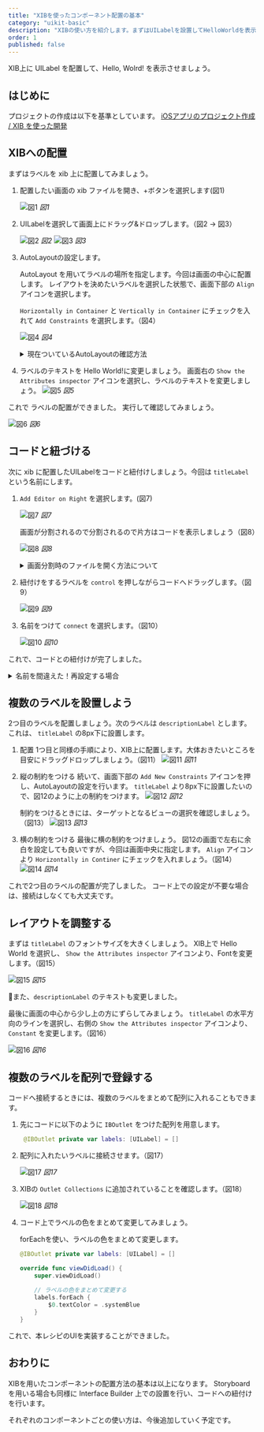 ```yaml
---
title: "XIBを使ったコンポーネント配置の基本"
category: "uikit-basic"
description: "XIBの使い方を紹介します。まずはUILabelを設置してHelloWorldを表示させましょう。Interface Builderの基本とコードへの紐付け方法を学ぶことができます。"
order: 1
published: false
---
```


XIB上に UILabel を配置して、Hello, Wolrd! を表示させましょう。

## はじめに

プロジェクトの作成は以下を基準としています。
[iOSアプリのプロジェクト作成 / XIB を使った開発](https://swift-recipes.doshcook.com/recipes/create-project)

## XIBへの配置

まずはラベルを xib 上に配置してみましょう。

1. 配置したい画面の xib ファイルを開き、+ボタンを選択します(図1)

   ![図1](/assets/basic-xib/images/figure1.png)
   *図1*

2. UILabelを選択して画面上にドラッグ&ドロップします。（図2 -> 図3）
   
    ![図2](/assets/basic-xib/images/figure2.png)
    *図2*
    ![図3](/assets/basic-xib/images/figure3.png)
    *図3*

3. AutoLayoutの設定します。
   
   AutoLayout を用いてラベルの場所を指定します。今回は画面の中心に配置します。
   レイアウトを決めたいラベルを選択した状態で、画面下部の `Align` アイコンを選択します。

   `Horizontally in Container` と `Vertically in Container` にチェックを入れて `Add Constraints` を選択します。（図4）

    ![図4](/assets/basic-xib/images/figure4.png)
    *図4*

    <details><summary>現在ついているAutoLayoutの確認方法</summary>
    つけたAutoLayoutを確認する時は、画面上に出ているラインを選択するか、階層のC `Constraints` 以下より確認することができます。
    ![Tips1](/assets/basic-xib/images/tips1.png)
    </details>

4. ラベルのテキストを Hello World!に変更しましょう。
    画面右の `Show the Attributes inspector` アイコンを選択し、ラベルのテキストを変更しましょう。
    ![図5](/assets/basic-xib/images/figure5.png)
    *図5*

これで ラベルの配置ができました。
実行して確認してみましょう。

![図6](/assets/basic-xib/images/figure6.png)
*図6*

## コードと紐づける

次に xib に配置したUILabelをコードと紐付けしましょう。今回は `titleLabel` という名前にします。

1.  `Add Editor on Right` を選択します。(図7)

    ![図7](/assets/basic-xib/images/figure7.png)
    *図7*

    画面が分割されるので分割されるので片方はコードを表示しましょう（図8）

    ![図8](/assets/basic-xib/images/figure8.png)
    *図8*

    <details><summary>画面分割時のファイルを開く方法について</summary>
    画面分割時には、フォーカスされている画面でファイルを開きます。
    画面右側に配置したい場合は、右側をクリックしてから開きたいファイルを選択しましょう。

    また、 `option` を押しながら選択した場合は、フォーカスされている画面の反対側の画面でファイルを開くことができます。
    </details>

2. 紐付けをするラベルを `control` を押しながらコードへドラッグします。（図9）
   
    ![図9](/assets/basic-xib/images/figure9.png)
    *図9*

3. 名前をつけて `connect` を選択します。（図10）
   
    ![図10](/assets/basic-xib/images/figure10.png)
    *図10*

これで、コードとの紐付けが完了しました。

<details><summary>名前を間違えた！再設定する場合</summary>
ラベルの名前を間違えてしまった場合には、再設定が必要です。
直接コードの名前のみを変えてしまうと、以下のようなエラーが発生して、クラッシュしてしまいます。

> *** Terminating app due to uncaught exception 'NSUnknownKeyException', reason: '[<SwiftRecipesSample.BasicLabelViewController 0x7fe755a09160> setValue:forUndefinedKey:]: this class is not key value coding-compliant for the key titleLabel.'
terminating with uncaught exception of type NSException

このような場合には、xib 上の紐付けを解除が必要になります。
xibファイルを開き、`File's Owner` を選択し、右側の　`Show the Connections inspector` アイコンを押し、Outletsの⚠️がついている部分を×ボタンから削除しましょう。
![Tips2](/assets/basic-xib/images/tips2.png)

それから、再度上記の手順で紐付けを行ってください。

また、コード側から引っ張って紐づけることも可能です。（下図より）
![Tips3](/assets/basic-xib/images/tips3.png)
</details>


## 複数のラベルを設置しよう

2つ目のラベルを配置しましょう。次のラベルは `descriptionLabel` とします。これは、 `titleLabel` の8px下に設置します。

1. 配置
    1つ目と同様の手順により、XIB上に配置します。大体おきたいところを目安にドラッグドロップしましょう。（図11）
    ![図11](/assets/basic-xib/images/figure11.png)
    *図11*

2. 縦の制約をつける
    続いて、画面下部の `Add New Constraints` アイコンを押し、AutoLayoutの設定を行います。 `titleLabel` より8px下に設置したいので、図12のように上の制約をつけます。
    ![図12](/assets/basic-xib/images/figure12.png)
    *図12*

    制約をつけるときには、ターゲットとなるビューの選択を確認しましょう。（図13）
    ![図13](/assets/basic-xib/images/figure13.png)
    *図13*

3. 横の制約をつける
    最後に横の制約をつけましょう。
    図12の画面で左右に余白を設定しても良いですが、今回は画面中央に指定します。
    `Align` アイコンより `Horizontally in Continer` にチェックを入れましょう。（図14）
    ![図14](/assets/basic-xib/images/figure14.png)
    *図14*

これで2つ目のラベルの配置が完了しました。
コード上での設定が不要な場合は、接続はしなくても大丈夫です。

## レイアウトを調整する

まずは `titleLabel` のフォントサイズを大きくしましょう。
XIB上で Hello World を選択し、 `Show the Attributes inspector` アイコンより、Fontを変更します。（図15）

![図15](/assets/basic-xib/images/figure15.png)
*図15*

また、`descriptionLabel` のテキストも変更しました。

最後に画面の中心から少し上の方にずらしてみましょう。 `titleLabel` の水平方向のラインを選択し、右側の `Show the Attributes inspector` アイコンより、 `Constant` を変更します。（図16）

![図16](/assets/basic-xib/images/figure16.png)
*図16*

## 複数のラベルを配列で登録する

コードへ接続するときには、複数のラベルをまとめて配列に入れることもできます。
1. 先にコードに以下のように `IBOutlet` をつけた配列を用意します。

   ```swift
    @IBOutlet private var labels: [UILabel] = []
   ```

2. 配列に入れたいラベルに接続させます。（図17）
   
    ![図17](/assets/basic-xib/images/figure17.png)
    *図17*

3. XIBの `Outlet Collections` に追加されていることを確認します。（図18）

    ![図18](/assets/basic-xib/images/figure18.png)
    *図18*

4. コード上でラベルの色をまとめて変更してみましょう。

    forEachを使い、ラベルの色をまとめて変更します。
    ```swift
    @IBOutlet private var labels: [UILabel] = []

    override func viewDidLoad() {
        super.viewDidLoad()
        
        // ラベルの色をまとめて変更する
        labels.forEach {
            $0.textColor = .systemBlue
        }
    }
    ```

これで、本レシピのUIを実装することができました。

## おわりに

XIBを用いたコンポーネントの配置方法の基本は以上になります。
Storyboardを用いる場合も同様に Interface Builder 上での設置を行い、コードへの紐付けを行います。

それぞれのコンポーネントごとの使い方は、今後追加していく予定です。

